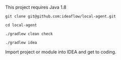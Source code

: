 This project requires Java 1.8

```
git clone git@github.com:ideaflow/local-agent.git

cd local-agent

./gradlew clean check

./gradlew idea
```

Import project or module into IDEA and get to coding.